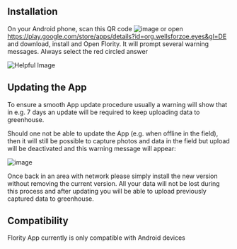 ## Installation


On your Android phone, scan this QR code ![image](https://github.com/Wells-for-Zoe/book/assets/97762115/03134839-dc6b-4fa6-9f8f-f9676c6d9fa2)
or open https://play.google.com/store/apps/details?id=org.wellsforzoe.eyes&gl=DE and download, install and Open Flority. 
It will prompt several warning messages. Always select the red circled answer 


![Helpful Image](https://github.com/Wells-for-Zoe/book/assets/97762115/4ad92ba5-1361-46fb-ac03-b5fad084541f)


## Updating the App
To ensure a smooth App update procedure usually a warning will show that in e.g. 7 days an update will be required to keep uploading data to greenhouse. 


Should one not be able to update the App (e.g. when offline in the field), then it will still be possible to capture photos and data in the field but upload will be deactivated and this warning message will appear:

![image](https://github.com/Wells-for-Zoe/book/assets/97762115/1412614d-7d29-4a09-a989-e1e7fa407fe1)


Once back in an area with network please simply install the new version without removing the current version. All your data will not be lost during this process and after updating you will be able to upload previously captured data to greenhouse. 

## Compatibility
Flority App currently is only compatible with Android devices

